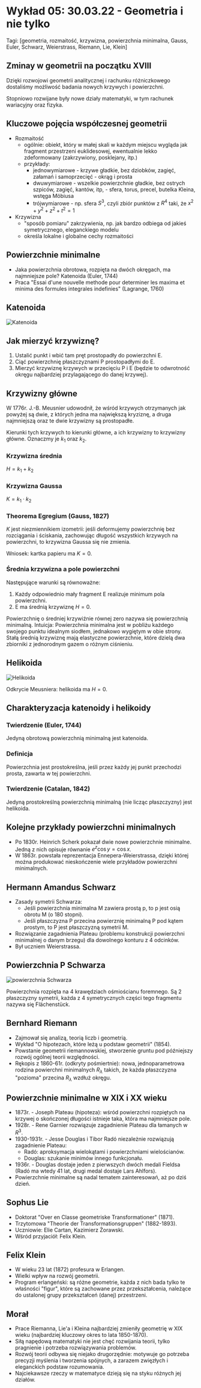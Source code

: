 # Wykład 05: 30.03.22 - Geometria i nie tylko

Tagi: [geometria, rozmaitość, krzywizna, powierzchnia minimalna, Gauss, Euler, Schwarz, Weierstrass, Riemann, Lie, Klein]

## Zminay w geometrii na początku XVIII

Dzięki rozwojowi geometrii analitycznej i rachunku różniczkowego dostaliśmy możliwość badania nowych krzywych i powierzchni.

Stopniowo rozwijane były nowe działy matematyki, w tym rachunek wariacyjny oraz fizyka.

## Kluczowe pojęcia współczesnej geometrii

- Rozmaitość
    - ogólnie: obiekt, który w małej skali w każdym miejscu wygląda jak fragment przestrzeni euklidesowej, ewentualnie lekko zdeformowany (zakrzywiony, posklejany, itp.)
    - przykłady:
        - jednowymiarowe - krzywe gładkie, bez dziobków, zagięć, załamań i samoprzecięć - okrąg i prosta
        - dwuwymiarowe - wszelkie powierzchnie gładkie, bez ostrych szpiców, zagięć, kantów, itp, - sfera, torus, precel, butelka Kleina, wstęga Möbiusa
        - trójwymiarowe - np. sfera $S^3$, czyli zbiór punktów z $R^4$ taki, że $x^2+y^2+z^2+t^2=1$
- Krzywizna
    - "sposób pomiaru" zakrzywienia, np. jak bardzo odbiega od jakieś symetrycznego, eleganckiego modelu
    - określa lokalne i globalne cechy rozmaitości

## Powierzchnie minimalne

- Jaka powierzchnia obrotowa, rozpięta na dwóch okręgach, ma najmniejsze pole? Katenoida (Euler, 1744)
- Praca "Essai d'une nouvelle methode pour determiner les maxima et minima des formules integrales indefinies" (Lagrange, 1760)

## Katenoida

![Katenoida](./obrazki/wyklad05_katenoida.png)

## Jak mierzyć krzywiznę?

1. Ustalić punkt i wbić tam pręt prostopadły do powierzchni E.
2. Ciąć powierzchnię płaszczyznami P prostopadłymi do E.
3. Mierzyć krzywiznę krzywych w przecięciu P i E (będzie to odwrotność okręgu najbardziej przylagającego do danej krzywej).

## Krzywizny główne

W 1776r. J.-B. Meusnier udowodnił, że wśród krzywych otrzymanych jak powyżej są dwie, z których jedna ma największą kryziznę, a druga najmniejszą oraz te dwie krzywizny są prostopadłe.

Kierunki tych krzywych to kierunki główne, a ich krzywizny to krzywizny główne. Oznaczmy je $k_1$ oraz $k_2$.

### Krzywizna średnia

$H=k_1+k_2$

### Krzywizna Gaussa

$K=k_1\cdot k_2$

### Theorema Egregium (Gauss, 1827)

$K$ jest niezmiennikiem izometrii: jeśli deformujemy powierzchnię bez rozciągania i ściskania, zachowując długość wszystkich krzywych na powierzchni, to krzywizna Gaussa się nie zmienia.

Wniosek: kartka papieru ma $K=0$.

### Średnia krzywizna a pole powierzchni

Następujące warunki są równoważne:
1. Każdy odpowiednio mały fragment E realizuje minimum pola powierzchni.
2. E ma średnią krzywiznę $H=0$.

Powierzchnię o średniej krzywiźnie równej zero nazywa się powierzchnią minimalną.
Intuicja: Powierzchnia minimalna jest w pobliżu każdego swojego punktu idealnym siodłem, jednakowo wygiętym w obie strony.
Stałą średnią krzywiznę mają elastyczne powierzchnie, które dzielą dwa zbiorniki z jednorodnym gazem o różnym ciśnieniu.

## Helikoida

![Helikoida](./obrazki/wyklad05_helikoida.png)

Odkrycie Meusniera: helikoida ma $H=0$.

## Charakteryzacja katenoidy i helikoidy

### Twierdzenie (Euler, 1744)

Jedyną obrotową powierzchnią minimalną jest katenoida.

### Definicja

Powierzchnia jest prostokreślna, jeśli przez każdy jej punkt przechodzi prosta, zawarta w tej powierzchni.

### Twierdzenie (Catalan, 1842)

Jedyną prostokreślną powierzchnią minimalną (nie licząc płaszczyzny) jest helikoida.

## Kolejne przykłady powierzchni minimalnych

- Po 1830r. Heinrich Scherk pokazał dwie nowe powierzchnie minimalne. Jedną z nich opisuje równanie $e^z\cos{y}=\cos{x}$.
- W 1863r. powstała reprezentacja Ennepera-Weierstrassa, dzięki której można produkować nieskończenie wiele przykładów powierzchni minimalnych.

## Hermann Amandus Schwarz

- Zasady symetrii Schwarza:
    - Jeśli powierzchnia minimalna M zawiera prostą p, to p jest osią obrotu M (o 180 stopni).
    - Jeśli płaszczyzna P przecina powierznię minimalną P pod kątem prostym, to P jest płaszczyzną symetrii M.
- Rozwiązanie zagadnienia Plateau (problemu konstrukcji powierzchni minimalnej o danym brzegu) dla dowolnego konturu z 4 odcinków.
- Był uczniem Weierstrassa.

## Powierzchnia P Schwarza

![powierzchnia Schwarza](./obrazki/wyklad05_powierzchnia_p_schwarza.png)

Powierzchnia rozpięta na 4 krawędziach ośmiościanu foremnego.
Są 2 płaszczyzny symetrii, każda z 4 symetrycznych części tego fragmentu nazywa się Flächenstück.

## Bernhard Riemann

- Zajmował się analizą, teorią liczb i geometrią.
- Wykład "O hipotezach, które leżą u podstaw geometrii" (1854).
- Powstanie geometrii riemannowskiej, stworzenie gruntu pod późniejszy rozwój ogólnej teorii względności.
- Rękopis z 1860-61r. (odkryty pośmiertnie): nowa, jednoparametrowa rodzina powierchni minimalnych $R_\lambda$ takich, że każda płaszczyzna "pozioma" przecina $R_\lambda$ wzdłuż okręgu.

## Powierzchnie minimalne w XIX i XX wieku

- 1873r. - Joseph Plateau (hipoteza): wśród powierzchni rozpiętych na krzywej o skończonej długości istnieje taka, która ma najmniejsze pole.
- 1928r. - Rene Garnier rozwiązuje zagadnienie Plateau dla łamanych w $R^3$.
- 1930-1931r. - Jesse Douglas i Tibor Radó niezależnie rozwiązują zagadnienie Plateau:
    - Radó: aproksymacja wielokątami i powierzchniami wielościanów.
    - Douglas: szukanie minimów innego funkcjonału.
- 1936r. - Douglas dostaje jeden z pierwszych dwóch medali Fieldsa (Radó ma wtedy 41 lat, drugi medal dostaje Lars Ahlfors).
- Powierzchnie minimalne są nadal tematem zainteresowań, aż po dziś dzień.

## Sophus Lie

- Doktorat "Over en Classe geometriske Transformationer" (1871).
- Trzytomowa "Theorie der Transformationsgruppen" (1882-1893).
- Uczniowie: Elie Cartan, Kazimierz Żorawski.
- Wśród przyjaciół: Felix Klein.

## Felix Klein

- W wieku 23 lat (1872) profesura w Erlangen.
- Wielki wpływ na rozwój geometrii.
- Program erlangeński: są różne geometrie, każda z nich bada tylko te właśności "figur", które są zachowane przez przekształcenia, należące do ustalonej grupy przekształceń (danej) przestrzeni.

## Morał

- Prace Riemanna, Lie'a i Kleina najbardziej zmieniły geometrię w XIX wieku (najbardziej kluczowy okres to lata 1850-1870).
- Siłą napędową matematyki nie jest chęć rozwijania teorii, tylko pragnienie i potrzeba rozwiązywania problemów.
- Rozwój teorii odbywa się niejako drugorzędnie: motywuje go potrzeba precyzji myślenia i tworzenia spójnych, a zarazem zwięzłych i eleganckich podstaw rozumowania.
- Najciekawsze rzeczy w matematyce dzieją się na styku różnych jej działów.